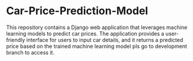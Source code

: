 # Car-Price-Prediction-Model
This repository contains a Django web application that leverages machine learning models to predict car prices. The application provides a user-friendly interface for users to input car details, and it returns a predicted price based on the trained machine learning model pls go to development branch to access it.

